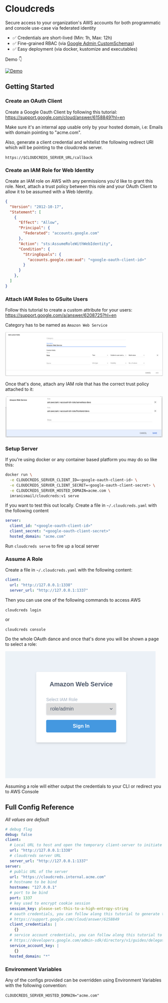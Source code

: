 # Cloudcreds

Secure access to your organization's AWS accounts for both programmatic and console use-case via federated identity

- ✅ Credentials are short-lived (Min: 1h, Max: 12h)
- ✅ Fine-grained RBAC (via [Google Admin CustomSchemas](https://developers.google.com/admin-sdk/directory/v1/guides/manage-schemas))
- ✅ Easy deployment (via docker, kustomize and executables)

Demo 👇

[![Demo](https://img.youtube.com/vi/onBf6JFj-IU/0.jpg)](https://www.youtube.com/watch?v=onBf6JFj-IU)

## Getting Started

### Create an OAuth Client

Create a Google Oauth Client by following this tutorial: https://support.google.com/cloud/answer/6158849?hl=en

Make sure it's an internal app usable only by your hosted domain, i.e: Emails with domain pointing to "acme.com".

Also, generate a client credential and whitelist the following redirect URI which will be pointing to the cloudcreds server.

`https://$CLOUDCREDS_SERVER_URL/callback`


### Create an IAM Role for Web Identity

Create an IAM role on AWS with any permissions you'd like to grant this role. Next, attach a trust policy between this role and your OAuth Client to allow it to be assumed with a Web Identity.

```json
{
  "Version": "2012-10-17",
  "Statement": [
    {
      "Effect": "Allow",
      "Principal": {
        "Federated": "accounts.google.com"
      },
      "Action": "sts:AssumeRoleWithWebIdentity",
      "Condition": {
        "StringEquals": {
          "accounts.google.com:aud": "<google-oauth-client-id>"
        }
      }
    },
  ]
}
```

### Attach IAM Roles to GSuite Users

Follow this tutorial to create a custom attribute for your users: https://support.google.com/a/answer/6208725?hl=en

Category has to be named as `Amazon Web Service`

![aws](./docs/images/aws-custom-attributes.png)

Once that's done, attach any IAM role that has the correct trust policy attached to it:

![adding-attribs](./docs/images/adding-custom-attributes.png)

### Setup Server

If you're using docker or any container based platform you may do so like this:

```bash
docker run \
  -e CLOUDCREDS_SERVER_CLIENT_ID=<google-oauth-client-id> \
  -e CLOUDCREDS_SERVER_CLIENT_SECRET=<google-oauth-client-secret> \
  -e CLOUDCREDS_SERVER_HOSTED_DOMAIN=acme.com \
  imranismail/cloudcreds:v1 serve
```

If you want to test this out locally. Create a file in `~/.cloudcreds.yaml` with the following content

```yaml
server:
  client_id: "<google-oauth-client-id>"
  client_secret: "<google-oauth-client-secret>"
  hosted_domain: "acme.com"
```

Run `cloudcreds serve` to fire up a local server

### Assume A Role

Create a file in `~/.cloudcreds.yaml` with the following content:

```yaml
client:
  url: "http://127.0.0.1:1338"
  server_url: "http://127.0.0.1:1337"
```

Then you can use one of the following commands to access AWS

`cloudcreds login`

or

`cloudcreds console`

Do the whole OAuth dance and once that's done you will be shown a page to select a role:

![assume-role](./docs/images/assume-role.png)

Assuming a role will either output the credentials to your CLI or redirect you to AWS Console

## Full Config Reference

*All values are default*

```yaml
# debug flag
debug: false
client:
  # Local URL to host and open the temporary client-server to initiate auth with cloudcreds server
  url: "http://127.0.0.1:1338"
  # cloudcreds server URL
  server_url: "http://127.0.0.1:1337"
server:
  # public URL of the server
  url: "https://cloudcreds.internal.acme.com"
  # hostname to be bind
  hostname: "127.0.0.1"
  # port to be bind
  port: 1337
  # key used to encrypt cookie session
  session_key: please-set-this-to-a-high-entropy-string
  # oauth credentials, you can follow along this tutorial to generate them:
  # https://support.google.com/cloud/answer/6158849
  client_credentials: |
    {}
  # service account credentials, you can follow along this tutorial to generate them:
  # https://developers.google.com/admin-sdk/directory/v1/guides/delegation
  service_account_key: |
    {}
  hosted_domain: "*"
```

### Environment Variables

Any of the configs provided can be overridden using Environment Variables with the following convention:

`CLOUDCREDS_SERVER_HOSTED_DOMAIN="acme.com"`